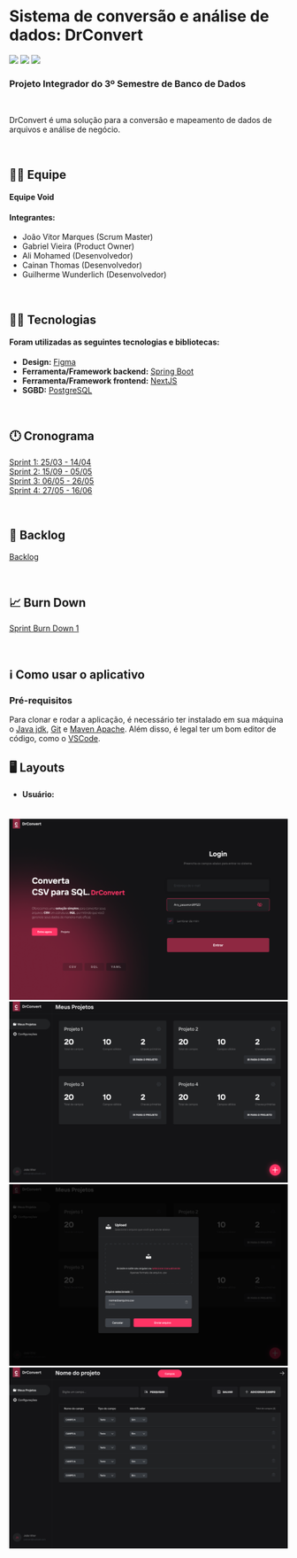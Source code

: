 # Sistema de conversão e análise de dados: DrConvert

<img src ="https://img.shields.io/static/v1?label=status&message=%20in progress&color=red&style=%3CSTYLE%3E&logo=%3CLOGO%3E"> <img src = "https://img.shields.io/static/v1?label=sprint%20atual&message=%20primeira%20sprint&color=yellow&style=%3CSTYLE%3E&logo=%3CLOGO%3E"> <img src = "https://img.shields.io/static/v1?label=cliente&message=%20Dom%20Rock%20&color=blue&style=%3CSTYLE%3E&logo=%3CLOGO%3E">

### Projeto Integrador do 3º Semestre de Banco de Dados

<br>

<p align="left">DrConvert é uma solução para a conversão e mapeamento de dados de arquivos e análise de negócio.</p>

<br>

## 🙅‍♂️ Equipe

#### **Equipe Void**

#### **Integrantes:** 
- João Vitor Marques (Scrum Master) 
- Gabriel Vieira (Product Owner)
- Ali Mohamed (Desenvolvedor)
- Cainan Thomas (Desenvolvedor)
- Guilherme Wunderlich (Desenvolvedor)

<br>

## 👨‍💻 Tecnologias

#### Foram utilizadas as seguintes tecnologias e bibliotecas:

- **Design:** [Figma](https://www.figma.com/)
- **Ferramenta/Framework backend:** [Spring Boot](https://spring.io/projects/spring-boot)
- **Ferramenta/Framework frontend:** [NextJS](https://nextjs.org/)
- **SGBD:** [PostgreSQL](https://www.postgresql.org/)

<br>

## 🕛 Cronograma

<a href="https://github.com/equipe-void/api-3sem/tree/master/">Sprint 1: 25/03 - 14/04 </a><br>
<a href="https://github.com/equipe-void/api-3sem/tree/master/">Sprint 2: 15/09 - 05/05</a><br>
<a href="https://github.com/equipe-void/api-3sem/tree/master/">Sprint 3: 06/05 - 26/05</a><br>
<a href="https://github.com/equipe-void/api-3sem/tree/master/">Sprint 4: 27/05 - 16/06</a><br> 


<br>

## 📃 Backlog

<a href="https://github.com/equipe-void/api-3sem/tree/master/backlog/product_backlog.xlsx">Backlog</a><br>

<br>

## 📈 Burn Down

<a href="https://github.com/equipe-void/api-3sem/tree/master/imagens/burndown/burndown-sp1.png">Sprint Burn Down 1</a>

<br>

## ℹ️ Como usar o aplicativo

### Pré-requisitos

Para clonar e rodar a aplicação, é necessário ter instalado em sua máquina o [Java jdk](https://www.oracle.com/br/java/technologies/downloads/#java21), [Git](https://git-scm.com) e [Maven Apache](https://maven.apache.org/).
Além disso, é legal ter um bom editor de código, como o [VSCode](https://code.visualstudio.com/).


## 🖥️ Layouts

- #### **Usuário:**
<br>
<img src="design/layouts/login.png" />
<img src="design/layouts/home.png" />
<img src="design/layouts/upload.png" />
<img src="design/layouts/project.png" />

